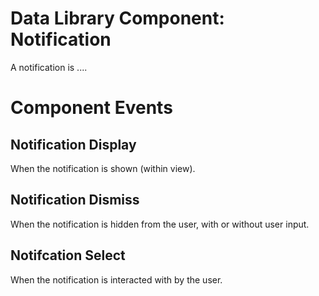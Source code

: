 # Data Library Component: Notification

A notification is ....

# Component Events
## Notification Display
When the notification is shown (within view).

## Notification Dismiss
When the notification is hidden from the user, with or without user input.

## Notifcation Select
When the notification is interacted with by the user.